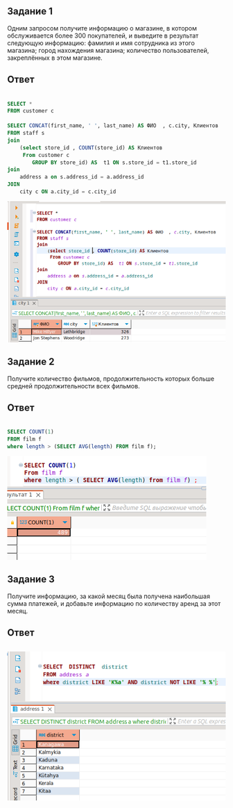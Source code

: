 ## Задание 1
Одним запросом получите информацию о магазине, в котором обслуживается более 300 покупателей, и выведите в результат следующую информацию:
фамилия и имя сотрудника из этого магазина;
город нахождения магазина;
количество пользователей, закреплённых в этом магазине.

## Ответ
```SQL

SELECT *
FROM customer c  

SELECT CONCAT(first_name, ' ', last_name) AS ФИО  , c.city, Клиентов 
FROM staff s 
join 
	(select store_id , COUNT(store_id) AS Клиентов
	 From customer c  
		GROUP BY store_id) AS  t1 ON s.store_id = t1.store_id
join
	address a on s.address_id = a.address_id 
JOIN 
	city c ON a.city_id = c.city_id

```

![скрин](https://github.com/MalovAleksey/DZ/blob/main/MySQL/2024-01-24_12-41-38.png)

## Задание 2
Получите количество фильмов, продолжительность которых больше средней продолжительности всех фильмов.


## Ответ

```SQL

SELECT COUNT(1)
FROM film f
where length > (SELECT AVG(length) FROM film f);

```

![скрин](https://github.com/MalovAleksey/DZ/blob/main/MySQL/2024-01-27_17-33-47.png)

## Задание 3
Получите информацию, за какой месяц была получена наибольшая сумма платежей, и добавьте информацию по количеству аренд за этот месяц.

## Ответ

```SQL

```

![скрин](https://github.com/MalovAleksey/DZ/blob/main/MySQL/2024-01-16_11-00-09.png)
